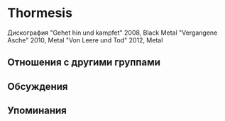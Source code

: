 # Thormesis

Дискография
"Gehet hin und kampfet" 2008, Black Metal
"Vergangene Asche" 2010, Metal
"Von Leere und Tod" 2012, Metal

## Отношения с другими группами


## Обсуждения


## Упоминания

